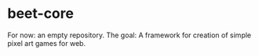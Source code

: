 # beet-core

For now: an empty repository. The goal: A framework for creation of simple pixel art games for web.
